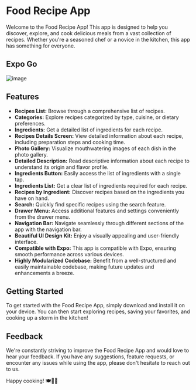 # Food Recipe App

Welcome to the Food Recipe App! This app is designed to help you discover, explore, and cook delicious meals from a vast collection of recipes. Whether you're a seasoned chef or a novice in the kitchen, this app has something for everyone.

## Expo Go

![image](https://github.com/raihyaaaa/food-recipe-app/assets/89589706/251b2277-9156-4bdd-ad08-f9fe4d010874)


## Features

- **Recipes List:** Browse through a comprehensive list of recipes.
- **Categories:** Explore recipes categorized by type, cuisine, or dietary preferences.
- **Ingredients:** Get a detailed list of ingredients for each recipe.
- **Recipes Details Screen:** View detailed information about each recipe, including preparation steps and cooking time.
- **Photo Gallery:** Visualize mouthwatering images of each dish in the photo gallery.
- **Detailed Description:** Read descriptive information about each recipe to understand its origin and flavor profile.
- **Ingredients Button:** Easily access the list of ingredients with a single tap.
- **Ingredients List:** Get a clear list of ingredients required for each recipe.
- **Recipes by Ingredient:** Discover recipes based on the ingredients you have on hand.
- **Search:** Quickly find specific recipes using the search feature.
- **Drawer Menu:** Access additional features and settings conveniently from the drawer menu.
- **Navigation Bar:** Navigate seamlessly through different sections of the app with the navigation bar.
- **Beautiful UI Design Kit:** Enjoy a visually appealing and user-friendly interface.
- **Compatible with Expo:** This app is compatible with Expo, ensuring smooth performance across various devices.
- **Highly Modularized Codebase:** Benefit from a well-structured and easily maintainable codebase, making future updates and enhancements a breeze.

## Getting Started

To get started with the Food Recipe App, simply download and install it on your device. You can then start exploring recipes, saving your favorites, and cooking up a storm in the kitchen!

## Feedback

We're constantly striving to improve the Food Recipe App and would love to hear your feedback. If you have any suggestions, feature requests, or encounter any issues while using the app, please don't hesitate to reach out to us.

Happy cooking! 🍽️🥗🍰
